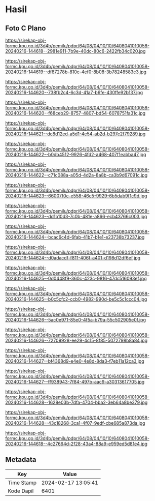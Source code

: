 # Hasil

## Foto C Plano

https://sirekap-obj-formc.kpu.go.id/3d4b/pemilu/pdpr/64/08/04/10/10/6408041010058-20240216-144618--2981e911-7b9e-40dc-80c6-2422fb34c020.jpg

https://sirekap-obj-formc.kpu.go.id/3d4b/pemilu/pdpr/64/08/04/10/10/6408041010058-20240216-144619--df87278b-810c-4ef0-8b08-3b78248583c3.jpg

https://sirekap-obj-formc.kpu.go.id/3d4b/pemilu/pdpr/64/08/04/10/10/6408041010058-20240216-144620--738fb2c4-6c3d-41a7-b6fe-430ffe92b137.jpg

https://sirekap-obj-formc.kpu.go.id/3d4b/pemilu/pdpr/64/08/04/10/10/6408041010058-20240216-144620--f68ceb29-8757-4807-bd54-6078751fa31c.jpg

https://sirekap-obj-formc.kpu.go.id/3d4b/pemilu/pdpr/64/08/04/10/10/6408041010058-20240216-144621--dc8d12ed-a5d1-4e54-ab2d-b297c2f79289.jpg

https://sirekap-obj-formc.kpu.go.id/3d4b/pemilu/pdpr/64/08/04/10/10/6408041010058-20240216-144622--b0db4512-9926-4fd2-a468-407f1eabba47.jpg

https://sirekap-obj-formc.kpu.go.id/3d4b/pemilu/pdpr/64/08/04/10/10/6408041010058-20240216-144622--c71c088a-a05d-4d2a-8a8b-ca3b9d67091c.jpg

https://sirekap-obj-formc.kpu.go.id/3d4b/pemilu/pdpr/64/08/04/10/10/6408041010058-20240216-144623--66007f0c-e558-46c5-9929-6b5dab9f1c9d.jpg

https://sirekap-obj-formc.kpu.go.id/3d4b/pemilu/pdpr/64/08/04/10/10/6408041010058-20240216-144623--dd1b10d3-7c0b-481e-a866-ecb43766c003.jpg

https://sirekap-obj-formc.kpu.go.id/3d4b/pemilu/pdpr/64/08/04/10/10/6408041010058-20240216-144624--bcac6c4d-6fab-41b7-b1e1-e23738b73237.jpg

https://sirekap-obj-formc.kpu.go.id/3d4b/pemilu/pdpr/64/08/04/10/10/6408041010058-20240216-144624--d0adacdf-f811-406f-a401-d198d12df6ef.jpg

https://sirekap-obj-formc.kpu.go.id/3d4b/pemilu/pdpr/64/08/04/10/10/6408041010058-20240216-144625--0d0448f9-360c-423c-9816-47dc516093ef.jpg

https://sirekap-obj-formc.kpu.go.id/3d4b/pemilu/pdpr/64/08/04/10/10/6408041010058-20240216-144625--b0c5cfc2-ccb0-4982-990d-be5c5c1ccc04.jpg

https://sirekap-obj-formc.kpu.go.id/3d4b/pemilu/pdpr/64/08/04/10/10/6408041010058-20240216-144626--5ac0e971-85e0-4f5a-b79a-55c502905e0f.jpg

https://sirekap-obj-formc.kpu.go.id/3d4b/pemilu/pdpr/64/08/04/10/10/6408041010058-20240216-144626--72709928-ee29-4c15-8f85-5072798b8a84.jpg

https://sirekap-obj-formc.kpu.go.id/3d4b/pemilu/pdpr/64/08/04/10/10/6408041010058-20240216-144627--bf4368d9-e4e0-4e8d-8da3-f7eb11a12ca3.jpg

https://sirekap-obj-formc.kpu.go.id/3d4b/pemilu/pdpr/64/08/04/10/10/6408041010058-20240216-144627--ff938943-7f84-497b-aac9-a30313617705.jpg

https://sirekap-obj-formc.kpu.go.id/3d4b/pemilu/pdpr/64/08/04/10/10/6408041010058-20240216-144628--1628e03b-7dfa-4704-bba2-3eb64a8be379.jpg

https://sirekap-obj-formc.kpu.go.id/3d4b/pemilu/pdpr/64/08/04/10/10/6408041010058-20240216-144628--43c18268-3ca1-4f07-9edf-cbe685a873da.jpg

https://sirekap-obj-formc.kpu.go.id/3d4b/pemilu/pdpr/64/08/04/10/10/6408041010058-20240216-144618--4c27664d-2f28-43a4-88a9-e959ed5d81e4.jpg


## Metadata

| Key        | Value               |
| ---------- | ------------------- |
| Time Stamp | 2024-02-17 13:05:41 |
| Kode Dapil | 6401                |



